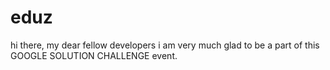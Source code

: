 # eduz
hi there, my dear fellow developers i am very much glad to be a part of this GOOGLE SOLUTION CHALLENGE event.
